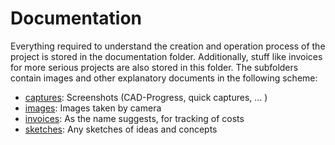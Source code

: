 # Documentation

Everything required to understand the creation and operation process of the project is stored in the documentation folder. Additionally, stuff like invoices for more serious projects are also stored in this folder. The subfolders contain images and other explanatory documents in the following scheme:

- [captures](captures/): Screenshots (CAD-Progress, quick captures, ... )
- [images](images/): Images taken by camera
- [invoices](invoices/): As the name suggests, for tracking of costs
- [sketches](sketches/): Any sketches of ideas and concepts